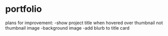 # portfolio

plans for improvement:
-show project title when hovered over thumbnail not thumbnail image
-background image
-add blurb to title card
